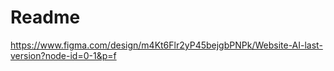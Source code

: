 # Readme

https://www.figma.com/design/m4Kt6Flr2yP45bejgbPNPk/Website-AI-last-version?node-id=0-1&p=f
